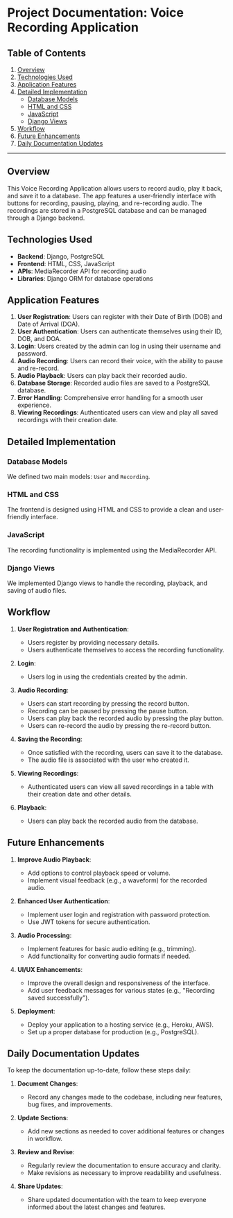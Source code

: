 # Project Documentation: Voice Recording Application

## Table of Contents
1. [Overview](#overview)
2. [Technologies Used](#technologies-used)
3. [Application Features](#application-features)
4. [Detailed Implementation](#detailed-implementation)
   - [Database Models](#database-models)
   - [HTML and CSS](#html-and-css)
   - [JavaScript](#javascript)
   - [Django Views](#django-views)
5. [Workflow](#workflow)
6. [Future Enhancements](#future-enhancements)
7. [Daily Documentation Updates](#daily-documentation-updates)

---

## Overview

This Voice Recording Application allows users to record audio, play it back, and save it to a database. The app features a user-friendly interface with buttons for recording, pausing, playing, and re-recording audio. The recordings are stored in a PostgreSQL database and can be managed through a Django backend.

## Technologies Used

- **Backend**: Django, PostgreSQL
- **Frontend**: HTML, CSS, JavaScript
- **APIs**: MediaRecorder API for recording audio
- **Libraries**: Django ORM for database operations

## Application Features

1. **User Registration**: Users can register with their Date of Birth (DOB) and Date of Arrival (DOA).
2. **User Authentication**: Users can authenticate themselves using their ID, DOB, and DOA.
3. **Login**: Users created by the admin can log in using their username and password.
4. **Audio Recording**: Users can record their voice, with the ability to pause and re-record.
5. **Audio Playback**: Users can play back their recorded audio.
6. **Database Storage**: Recorded audio files are saved to a PostgreSQL database.
7. **Error Handling**: Comprehensive error handling for a smooth user experience.
8. **Viewing Recordings**: Authenticated users can view and play all saved recordings with their creation date.

## Detailed Implementation

### Database Models

We defined two main models: `User` and `Recording`.

### HTML and CSS

The frontend is designed using HTML and CSS to provide a clean and user-friendly interface.

### JavaScript

The recording functionality is implemented using the MediaRecorder API.

### Django Views

We implemented Django views to handle the recording, playback, and saving of audio files.

## Workflow

1. **User Registration and Authentication**:
   - Users register by providing necessary details.
   - Users authenticate themselves to access the recording functionality.

2. **Login**:
   - Users log in using the credentials created by the admin.

3. **Audio Recording**:
   - Users can start recording by pressing the record button.
   - Recording can be paused by pressing the pause button.
   - Users can play back the recorded audio by pressing the play button.
   - Users can re-record the audio by pressing the re-record button.

4. **Saving the Recording**:
   - Once satisfied with the recording, users can save it to the database.
   - The audio file is associated with the user who created it.

5. **Viewing Recordings**:
   - Authenticated users can view all saved recordings in a table with their creation date and other details.

6. **Playback**:
   - Users can play back the recorded audio from the database.

## Future Enhancements

1. **Improve Audio Playback**:
   - Add options to control playback speed or volume.
   - Implement visual feedback (e.g., a waveform) for the recorded audio.

2. **Enhanced User Authentication**:
   - Implement user login and registration with password protection.
   - Use JWT tokens for secure authentication.

3. **Audio Processing**:
   - Implement features for basic audio editing (e.g., trimming).
   - Add functionality for converting audio formats if needed.

4. **UI/UX Enhancements**:
   - Improve the overall design and responsiveness of the interface.
   - Add user feedback messages for various states (e.g., "Recording saved successfully").

5. **Deployment**:
   - Deploy your application to a hosting service (e.g., Heroku, AWS).
   - Set up a proper database for production (e.g., PostgreSQL).

## Daily Documentation Updates

To keep the documentation up-to-date, follow these steps daily:

1. **Document Changes**:
   - Record any changes made to the codebase, including new features, bug fixes, and improvements.

2. **Update Sections**:
   - Add new sections as needed to cover additional features or changes in workflow.

3. **Review and Revise**:
   - Regularly review the documentation to ensure accuracy and clarity.
   - Make revisions as necessary to improve readability and usefulness.

4. **Share Updates**:
   - Share updated documentation with the team to keep everyone informed about the latest changes and features.
